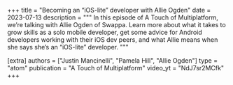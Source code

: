 +++
title = "Becoming an “iOS-lite” developer with Allie Ogden"
date = 2023-07-13
description = """
In this episode of A Touch of Multiplatform, we’re talking with Allie Ogden of Swappa. Learn more about what it takes to grow skills as a solo mobile developer, get some advice for Android developers working with their iOS dev peers, and what Allie means when she says she’s an “iOS-lite” developer.
"""

[extra]
authors = ["Justin Mancinelli", "Pamela Hill", "Allie Ogden"]
type = "atom"
publication = "A Touch of Multiplatform"
video_yt = "NdJ7sr2MCfk"
+++
